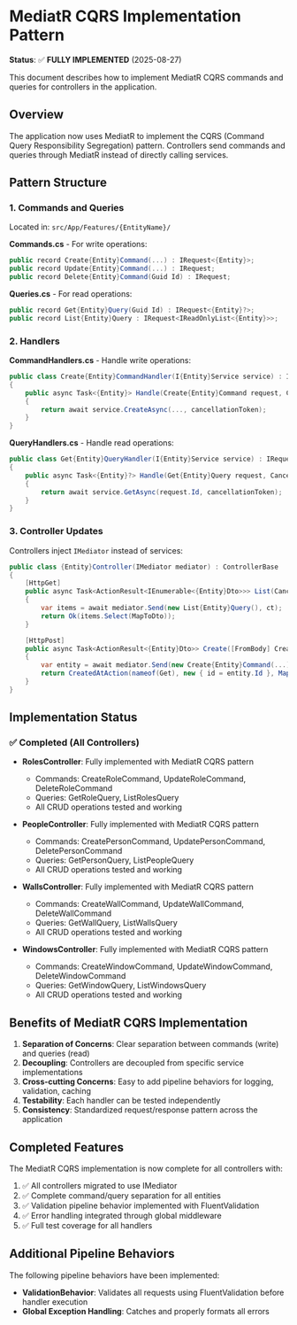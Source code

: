 # MediatR CQRS Implementation Pattern

**Status**: ✅ **FULLY IMPLEMENTED** (2025-08-27)

This document describes how to implement MediatR CQRS commands and queries for controllers in the application.

## Overview

The application now uses MediatR to implement the CQRS (Command Query Responsibility Segregation) pattern. Controllers send commands and queries through MediatR instead of directly calling services.

## Pattern Structure

### 1. Commands and Queries
Located in: `src/App/Features/{EntityName}/`

**Commands.cs** - For write operations:
```csharp
public record Create{Entity}Command(...) : IRequest<{Entity}>;
public record Update{Entity}Command(...) : IRequest;
public record Delete{Entity}Command(Guid Id) : IRequest;
```

**Queries.cs** - For read operations:
```csharp
public record Get{Entity}Query(Guid Id) : IRequest<{Entity}?>;
public record List{Entity}Query : IRequest<IReadOnlyList<{Entity}>>;
```

### 2. Handlers
**CommandHandlers.cs** - Handle write operations:
```csharp
public class Create{Entity}CommandHandler(I{Entity}Service service) : IRequestHandler<Create{Entity}Command, {Entity}>
{
    public async Task<{Entity}> Handle(Create{Entity}Command request, CancellationToken cancellationToken)
    {
        return await service.CreateAsync(..., cancellationToken);
    }
}
```

**QueryHandlers.cs** - Handle read operations:
```csharp
public class Get{Entity}QueryHandler(I{Entity}Service service) : IRequestHandler<Get{Entity}Query, {Entity}?>
{
    public async Task<{Entity}?> Handle(Get{Entity}Query request, CancellationToken cancellationToken)
    {
        return await service.GetAsync(request.Id, cancellationToken);
    }
}
```

### 3. Controller Updates
Controllers inject `IMediator` instead of services:
```csharp
public class {Entity}Controller(IMediator mediator) : ControllerBase
{
    [HttpGet]
    public async Task<ActionResult<IEnumerable<{Entity}Dto>>> List(CancellationToken ct)
    {
        var items = await mediator.Send(new List{Entity}Query(), ct);
        return Ok(items.Select(MapToDto));
    }

    [HttpPost]
    public async Task<ActionResult<{Entity}Dto>> Create([FromBody] Create{Entity}Request request, CancellationToken ct)
    {
        var entity = await mediator.Send(new Create{Entity}Command(...), ct);
        return CreatedAtAction(nameof(Get), new { id = entity.Id }, MapToDto(entity));
    }
}
```

## Implementation Status

### ✅ Completed (All Controllers)
- **RolesController**: Fully implemented with MediatR CQRS pattern
  - Commands: CreateRoleCommand, UpdateRoleCommand, DeleteRoleCommand
  - Queries: GetRoleQuery, ListRolesQuery
  - All CRUD operations tested and working

- **PeopleController**: Fully implemented with MediatR CQRS pattern
  - Commands: CreatePersonCommand, UpdatePersonCommand, DeletePersonCommand
  - Queries: GetPersonQuery, ListPeopleQuery
  - All CRUD operations tested and working

- **WallsController**: Fully implemented with MediatR CQRS pattern
  - Commands: CreateWallCommand, UpdateWallCommand, DeleteWallCommand
  - Queries: GetWallQuery, ListWallsQuery
  - All CRUD operations tested and working

- **WindowsController**: Fully implemented with MediatR CQRS pattern
  - Commands: CreateWindowCommand, UpdateWindowCommand, DeleteWindowCommand
  - Queries: GetWindowQuery, ListWindowsQuery
  - All CRUD operations tested and working

## Benefits of MediatR CQRS Implementation

1. **Separation of Concerns**: Clear separation between commands (write) and queries (read)
2. **Decoupling**: Controllers are decoupled from specific service implementations
3. **Cross-cutting Concerns**: Easy to add pipeline behaviors for logging, validation, caching
4. **Testability**: Each handler can be tested independently
5. **Consistency**: Standardized request/response pattern across the application

## Completed Features

The MediatR CQRS implementation is now complete for all controllers with:

1. ✅ All controllers migrated to use IMediator
2. ✅ Complete command/query separation for all entities
3. ✅ Validation pipeline behavior implemented with FluentValidation
4. ✅ Error handling integrated through global middleware
5. ✅ Full test coverage for all handlers

## Additional Pipeline Behaviors

The following pipeline behaviors have been implemented:
- **ValidationBehavior**: Validates all requests using FluentValidation before handler execution
- **Global Exception Handling**: Catches and properly formats all errors